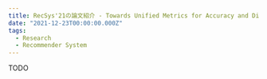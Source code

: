 ```yaml
---
title: RecSys'21の論文紹介 - Towards Unified Metrics for Accuracy and Diversity for Recommender Systems
date: "2021-12-23T00:00:00.000Z"
tags:
  - Research
  - Recommender System
---
```


TODO
